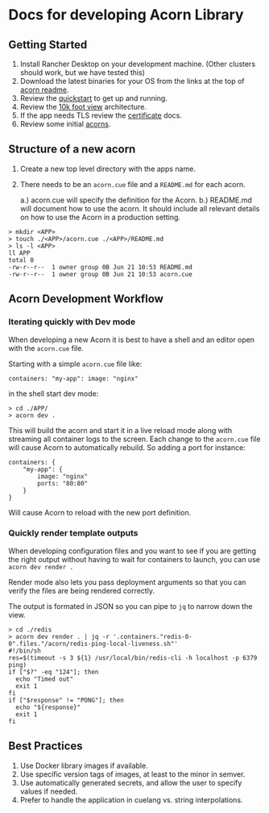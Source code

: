 # Docs for developing Acorn Library

## Getting Started

1. Install Rancher Desktop on your development machine. (Other clusters should work, but we have tested this)
1. Download the latest binaries for your OS from the links at the top of [acorn readme](https://github.com/acorn-io/acorn#quick-start).
1. Review the [quickstart](https://docs.acorn.io/quickstart) to get up and running.
1. Review the [10k foot view](https://docs.acorn.io/Architecture/ten-thousand-foot-view) architecture.
1. If the app needs TLS review the [certificate](https://docs.acorn.io/Concepts/certificates) docs.
1. Review some initial [acorns](https://github.com/acorn-io/acorn-library).

## Structure of a new acorn

1. Create a new top level directory with the apps name.
1. There needs to be an `acorn.cue` file and a `README.md` for each acorn.

    a.) acorn.cue will specify the definition for the Acorn.
    b.) README.md will document how to use the acorn. It should include all relevant details on how to use the Acorn in a production setting.

```shell
> mkdir <APP>
> touch ./<APP>/acorn.cue ./<APP>/README.md
> ls -l <APP>
ll APP
total 0
-rw-r--r--  1 owner group 0B Jun 21 10:53 README.md
-rw-r--r--  1 owner group 0B Jun 21 10:53 acorn.cue
```

## Acorn Development Workflow

### Iterating quickly with Dev mode

When developing a new Acorn it is best to have a shell and an editor open with the `acorn.cue` file.

Starting with a simple `acorn.cue` file like:

```cue
containers: "my-app": image: "nginx"
```

in the shell start dev mode:

```shell
> cd ./APP/
> acorn dev .
```

This will build the acorn and start it in a live reload mode along with streaming all container logs to the screen. Each change to the `acorn.cue` file will cause Acorn to automatically rebuild. So adding a port for instance:

```cue
containers: {
    "my-app": {
        image: "nginx"
        ports: "80:80"
    }
}
```

Will cause Acorn to reload with the new port definition.

### Quickly render template outputs

When developing configuration files and you want to see if you are getting the right output without having to wait for containers to launch, you can use `acorn dev render .`

Render mode also lets you pass deployment arguments so that you can verify the files are being rendered correctly.

The output is formated in JSON so you can pipe to `jq` to narrow down the view.

```shell
> cd ./redis
> acorn dev render . | jq -r '.containers."redis-0-0".files."/acorn/redis-ping-local-liveness.sh"'
#!/bin/sh
res=$(timeout -s 3 ${1} /usr/local/bin/redis-cli -h localhost -p 6379 ping)
if ["$?" -eq "124"]; then
  echo "Timed out"
  exit 1
fi
if ["$response" != "PONG"]; then
  echo "${response}"
  exit 1
fi
```

## Best Practices

1. Use Docker library images if available.
1. Use specific version tags of images, at least to the minor in semver.
1. Use automatically generated secrets, and allow the user to specify values if needed.
1. Prefer to handle the application in cuelang vs. string interpolations.
